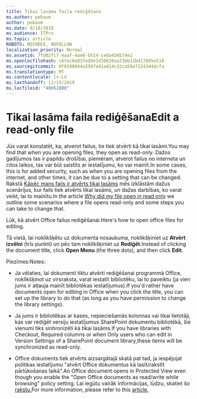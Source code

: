 ```yaml
---
title: Tikai lasāma faila rediģēšana
ms.author: pebaum
author: pebaum
ms.date: 9/10/2018
ms.audience: ITPro
ms.topic: article
ROBOTS: NOINDEX, NOFOLLOW
localization_priority: Normal
ms.assetid: 7fd02fc7-4aaf-4ae6-b514-ceda456b74e2
ms.openlocfilehash: c6fec0e837ed9e1d39620aa73bb12bd17095e518
ms.sourcegitcommit: 0f0186044a3597e42ad14c32ca58e7224344dcfa
ms.translationtype: MT
ms.contentlocale: lv-LV
ms.lasthandoff: 12/15/2019
ms.locfileid: "40052800"
---
```

# <a name="edit-a-read-only-file"></a><span data-ttu-id="bec13-102">Tikai lasāma faila rediģēšana</span><span class="sxs-lookup"><span data-stu-id="bec13-102">Edit a read-only file</span></span>

<span data-ttu-id="bec13-103">Jūs varat konstatēt, ka, atverot failus, tie tiek atvērti kā tikai lasāmi.</span><span class="sxs-lookup"><span data-stu-id="bec13-103">You may find that when you are opening files, they open as read-only.</span></span> <span data-ttu-id="bec13-104">Dažos gadījumos tas ir papildu drošībai, piemēram, atverot failus no interneta un citos laikos, tas var būt saistīts ar iestatījumu, ko var mainīt.</span><span class="sxs-lookup"><span data-stu-id="bec13-104">In some cases, this is for added security, such as when you are opening files from the internet, and other times, it can be due to a setting that can be changed.</span></span> <span data-ttu-id="bec13-105">Rakstā [Kāpēc mans fails ir atvērts tikai lasāms](https://support.office.com/article/Why-did-my-file-open-read-only-3ab4b792-da50-4b38-8628-14c64e1f1d15) mēs izklāstām dažus scenārijus, kur fails tiek atvērts tikai lasāms, un dažas darbības, ko varat veikt, lai to mainītu.</span><span class="sxs-lookup"><span data-stu-id="bec13-105">In the article [Why did my file open in read only](https://support.office.com/article/Why-did-my-file-open-read-only-3ab4b792-da50-4b38-8628-14c64e1f1d15) we outline some scenarios where a file opens read-only and some steps you can take to change that.</span></span>

<span data-ttu-id="bec13-106">Lūk, kā atvērt Office failus rediģēšanai.</span><span class="sxs-lookup"><span data-stu-id="bec13-106">Here's how to open office files for editing.</span></span>

<span data-ttu-id="bec13-107">Tā vietā, lai noklikšķētu uz dokumenta nosaukuma, noklikšķiniet uz **Atvērt izvēlni** (trīs punkti) un pēc tam noklikšķiniet uz **Rediģēt**.</span><span class="sxs-lookup"><span data-stu-id="bec13-107">Instead of clicking the document title, click **Open Menu** (the three dots), and then click **Edit**.</span></span>

<span data-ttu-id="bec13-108">Piezīmes:</span><span class="sxs-lookup"><span data-stu-id="bec13-108">Notes:</span></span>

- <span data-ttu-id="bec13-109">Ja vēlaties, lai dokumenti tiktu atvērti rediģēšanai programmā Office, noklikšķinot uz virsraksta, varat iestatīt bibliotēku, lai to paveiktu (ja vien jums ir atļauja mainīt bibliotēkas iestatījumus).</span><span class="sxs-lookup"><span data-stu-id="bec13-109">If you'd rather have documents open for editing in Office when you click the title, you can set up the library to do that (as long as you have permission to change the library settings).</span></span>

- <span data-ttu-id="bec13-110">Ja jums ir bibliotēkas ar kases, nepieciešamās kolonnas vai tikai lietotāji, kas var rediģēt versiju iestatījumus SharePoint dokumentu bibliotēkā, šie vienumi tiks sinhronizēti kā tikai lasāms.</span><span class="sxs-lookup"><span data-stu-id="bec13-110">If you have libraries with Checkout, Required columns or when Only users who can edit in Version Settings of a SharePoint document library,these items will be synchronized as read-only.</span></span>

- <span data-ttu-id="bec13-111">Office dokuments tiek atvērts aizsargātajā skatā pat tad, ja iespējojat politikas iestatījumu "atvērt Office dokumentus kā lasīt/rakstīt pārlūkošanas laikā".</span><span class="sxs-lookup"><span data-stu-id="bec13-111">An Office document opens in Protected View even though you enable the "Open Office documents as read/write while browsing" policy setting.</span></span> <span data-ttu-id="bec13-112">Lai iegūtu vairāk informācijas, lūdzu, skatiet šo [rakstu.](https://support.microsoft.com/help/983047/an-office-document-opens-in-protected-view-even-though-you-enable-the)</span><span class="sxs-lookup"><span data-stu-id="bec13-112">For more information, please refer to this [article.](https://support.microsoft.com/help/983047/an-office-document-opens-in-protected-view-even-though-you-enable-the)</span></span>

